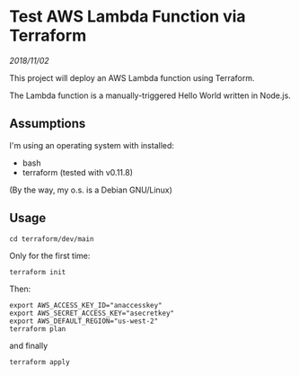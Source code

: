 # Test AWS Lambda Function via Terraform

*2018/11/02*

This project will deploy an AWS Lambda function using Terraform.

The Lambda function is a manually-triggered Hello World written in Node.js.

## Assumptions

I'm using an operating system with installed:

- bash
- terraform (tested with v0.11.8)

(By the way, my o.s. is a Debian GNU/Linux)

## Usage

```
cd terraform/dev/main
```

Only for the first time:

```
terraform init
```

Then:

```
export AWS_ACCESS_KEY_ID="anaccesskey"
export AWS_SECRET_ACCESS_KEY="asecretkey"
export AWS_DEFAULT_REGION="us-west-2"
terraform plan
```

and finally

```
terraform apply
```

